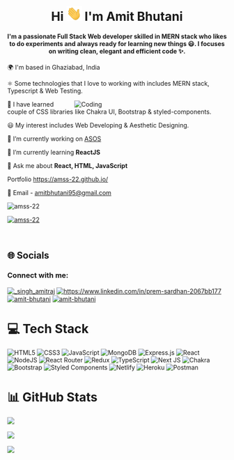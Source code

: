<h1 align="center">Hi <img src="https://raw.githubusercontent.com/ABSphreak/ABSphreak/master/gifs/Hi.gif" width="35"> I'm Amit Bhutani</h1>

<h4 align="center">I'm a passionate Full Stack Web developer skilled in MERN stack who likes to do experiments and always ready for learning new things 😃. I focuses on writing clean, elegant and efficient code ✨.</h4>


🌍 I'm based in Ghaziabad, India

⚛️ Some technologies that I love to working with includes MERN stack, Typescript & Web Testing.

<img align="right" alt="Coding" width="350"  src="https://cdn.dribbble.com/users/1162077/screenshots/3848914/programmer.gif"/>


🚀 I have learned couple of CSS libraries like Chakra UI, Bootstrap & styled-components.


😃 My interest includes Web Developing & Aesthetic Designing.

🔭 I’m currently working on [ASOS](https://asos-clone-project.netlify.app/)

🌱 I’m currently learning **ReactJS**

💬 Ask me about **React, HTML, JavaScript**

Portfolio https://amss-22.github.io/

📧 Email - amitbhutani95@gmail.com






<p align="left"> <img src="https://komarev.com/ghpvc/?username=amss-22&label=Profile%20views&color=0e75b6&style=flat" alt="amss-22" /> </p>

<p align="left"> <a href="https://github.com/ryo-ma/github-profile-trophy"><img src="https://github-profile-trophy.vercel.app/?username=amss-22" alt="amss-22" /></a> </p>

<p align="left"> <a href="https://twitter.com/" target="blank"><img src="https://img.shields.io/twitter/follow/?logo=twitter&style=for-the-badge" alt="" /></a> </p>


<!-- 💼 Portfolio - [huzaifa-sheikh.netlify.app](https://huzaifa-sheikh.netlify.app/) -->

## 🌐 Socials
 
<h3 align="left">Connect with me:</h3>
<p align="left">
<a href="https://instagram.com/_singh_amitraj" target="blank"><img align="center" src="https://raw.githubusercontent.com/rahuldkjain/github-profile-readme-generator/master/src/images/icons/Social/instagram.svg" alt="_singh_amitraj" height="30" width="40" /></a>
<a href="https://www.linkedin.com/in/amit-bhutani-6a4801236" target="blank"><img align="center" src="https://raw.githubusercontent.com/rahuldkjain/github-profile-readme-generator/master/src/images/icons/Social/linked-in-alt.svg" alt="https://www.linkedin.com/in/prem-sardhan-2067bb177" height="30" width="40" /></a>
<a href="https://codesandbox.io/dashboard/recent?workspace=5004bb84-dcb4-496f-92b0-d39004b778a7" target="blank"><img align="center" src="https://raw.githubusercontent.com/rahuldkjain/github-profile-readme-generator/master/src/images/icons/Social/codesandbox.svg" alt="amit-bhutani" height="30" width="40" /></a>
 <a href="https://amss-22.github.io/" target="blank"><img align="center" src="https://img.shields.io/badge/Portfolio-%23000000.svg?style=for-the-badge&logo=firefox&logoColor=#FF7139" alt="amit-bhutani" height="30" width="90" /></a>
 
</p>




# 💻 Tech Stack
![HTML5](https://img.shields.io/badge/html5-%23E34F26.svg?style=for-the-badge&logo=html5&logoColor=white) 
![CSS3](https://img.shields.io/badge/css3-%231572B6.svg?style=for-the-badge&logo=css3&logoColor=white) 
![JavaScript](https://img.shields.io/badge/javascript-%23323330.svg?style=for-the-badge&logo=javascript&logoColor=%23F7DF1E) 
![MongoDB](https://img.shields.io/badge/MongoDB-%234ea94b.svg?style=for-the-badge&logo=mongodb&logoColor=white) 
![Express.js](https://img.shields.io/badge/express.js-%23404d59.svg?style=for-the-badge&logo=express&logoColor=%2361DAFB) 
![React](https://img.shields.io/badge/react-%2320232a.svg?style=for-the-badge&logo=react&logoColor=%2361DAFB) 
![NodeJS](https://img.shields.io/badge/node.js-6DA55F?style=for-the-badge&logo=node.js&logoColor=white) 
![React Router](https://img.shields.io/badge/React_Router-CA4245?style=for-the-badge&logo=react-router&logoColor=white) 
![Redux](https://img.shields.io/badge/redux-%23593d88.svg?style=for-the-badge&logo=redux&logoColor=white) 
![TypeScript](https://img.shields.io/badge/typescript-%23007ACC.svg?style=for-the-badge&logo=typescript&logoColor=white) 
![Next JS](https://img.shields.io/badge/Next-black?style=for-the-badge&logo=next.js&logoColor=white) 
![Chakra](https://img.shields.io/badge/chakra-%234ED1C5.svg?style=for-the-badge&logo=chakraui&logoColor=white) 
![Bootstrap](https://img.shields.io/badge/bootstrap-%23563D7C.svg?style=for-the-badge&logo=bootstrap&logoColor=white) 
![Styled Components](https://img.shields.io/badge/styled--components-DB7093?style=for-the-badge&logo=styled-components&logoColor=white) 
![Netlify](https://img.shields.io/badge/netlify-%23000000.svg?style=for-the-badge&logo=netlify&logoColor=#00C7B7) 
![Heroku](https://img.shields.io/badge/heroku-%23430098.svg?style=for-the-badge&logo=heroku&logoColor=white) 
![Postman](https://img.shields.io/badge/Postman-FF6C37?style=for-the-badge&logo=postman&logoColor=white)

# 📊 GitHub Stats
![](https://github-readme-stats.vercel.app/api?username=amss-22&theme=react&hide_border=false&include_all_commits=true&count_private=false)<br/>

![](https://github-readme-streak-stats.herokuapp.com/?user=amss-22&theme=react&hide_border=false)<br/>

![](https://github-readme-stats.vercel.app/api/top-langs/?username=amss-22&theme=react&hide_border=false&include_all_commits=true&count_private=false&layout=compact)


<!---
amss-22/amss-22 is a ✨ special ✨ repository because its `README.md` (this file) appears on your GitHub profile.
You can click the Preview link to take a look at your changes.
--->



